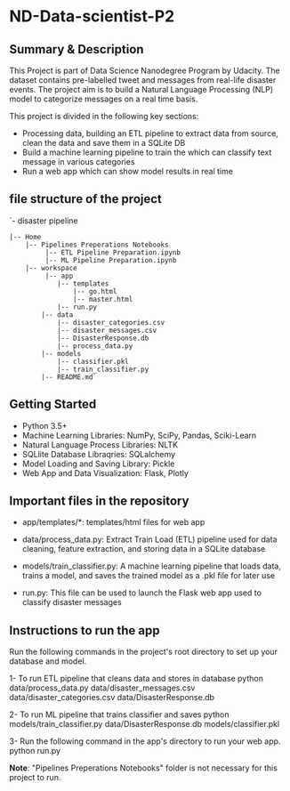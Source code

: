 # ND-Data-scientist-P2



## Summary & Description
This Project is part of Data Science Nanodegree Program by Udacity. The dataset contains pre-labelled tweet and messages from real-life disaster events. The project aim is to build a Natural Language Processing (NLP) model to categorize messages on a real time basis.

This project is divided in the following key sections:

* Processing data, building an ETL pipeline to extract data from source, clean the data and save them in a SQLite DB
* Build a machine learning pipeline to train the which can classify text message in various categories
* Run a web app which can show model results in real time

## file structure of the project

`- disaster pipeline
  
    |-- Home
        |-- Pipelines Preperations Notebooks
             |-- ETL Pipeline Preparation.ipynb
             |-- ML Pipeline Preparation.ipynb
        |-- workspace
             |-- app
                |-- templates
                    |-- go.html
                    |-- master.html
                |-- run.py
            |-- data
                |-- disaster_categories.csv
                |-- disaster_messages.csv
                |-- DisasterResponse.db
                |-- process_data.py
            |-- models
                |-- classifier.pkl
                |-- train_classifier.py
            |-- README.md`



## Getting Started

* Python 3.5+
* Machine Learning Libraries: NumPy, SciPy, Pandas, Sciki-Learn
* Natural Language Process Libraries: NLTK
* SQLlite Database Libraqries: SQLalchemy
* Model Loading and Saving Library: Pickle
* Web App and Data Visualization: Flask, Plotly




## Important files in the repository

* app/templates/*: templates/html files for web app

* data/process_data.py: Extract Train Load (ETL) pipeline used for data cleaning, feature extraction, and storing data in a SQLite database

* models/train_classifier.py: A machine learning pipeline that loads data, trains a model, and saves the trained model as a .pkl file for later use

* run.py: This file can be used to launch the Flask web app used to classify disaster messages



## Instructions to run the app


Run the following commands in the project's root directory to set up your database and model.

1- To run ETL pipeline that cleans data and stores in database python data/process_data.py data/disaster_messages.csv data/disaster_categories.csv data/DisasterResponse.db

2- To run ML pipeline that trains classifier and saves python models/train_classifier.py data/DisasterResponse.db models/classifier.pkl

3- Run the following command in the app's directory to run your web app. python run.py

**Note**: "Pipelines Preperations Notebooks" folder is not necessary for this project to run.




